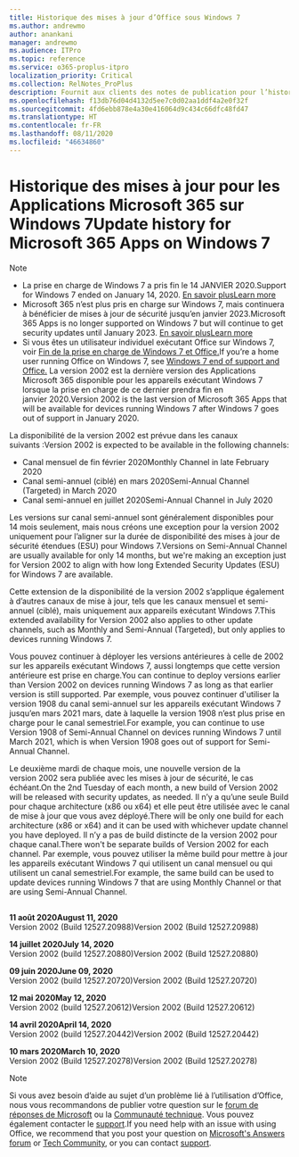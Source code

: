 ```yaml
---
title: Historique des mises à jour d’Office sous Windows 7
ms.author: andrewmo
author: anankani
manager: andrewmo
ms.audience: ITPro
ms.topic: reference
ms.service: o365-proplus-itpro
localization_priority: Critical
ms.collection: RelNotes_ProPlus
description: Fournit aux clients des notes de publication pour l’historique des mises à jour pour les Applications Microsoft 365 pour Windows 7
ms.openlocfilehash: f13db76d04d4132d5ee7c0d02aa1ddf4a2e0f32f
ms.sourcegitcommit: 4fd6ebb878e4a30e416064d9c434c66dfc48fd47
ms.translationtype: HT
ms.contentlocale: fr-FR
ms.lasthandoff: 08/11/2020
ms.locfileid: "46634860"
---
```

# <a name="update-history-for-microsoft-365-apps-on-windows-7"></a><span data-ttu-id="a5729-103">Historique des mises à jour pour les Applications Microsoft 365 sur Windows 7</span><span class="sxs-lookup"><span data-stu-id="a5729-103">Update history for Microsoft 365 Apps on Windows 7</span></span> 

 > [!NOTE]
>
>- <span data-ttu-id="a5729-104">La prise en charge de Windows 7 a pris fin le 14 JANVIER 2020.</span><span class="sxs-lookup"><span data-stu-id="a5729-104">Support for Windows 7 ended on January 14, 2020.</span></span> [<span data-ttu-id="a5729-105">En savoir plus</span><span class="sxs-lookup"><span data-stu-id="a5729-105">Learn more</span></span>](https://www.microsoft.com/microsoft-365/windows/end-of-windows-7-support?rtc=1)
>- <span data-ttu-id="a5729-106">Microsoft 365 n’est plus pris en charge sur Windows 7, mais continuera à bénéficier de mises à jour de sécurité jusqu’en janvier 2023.</span><span class="sxs-lookup"><span data-stu-id="a5729-106">Microsoft 365 Apps is no longer supported on Windows 7 but will continue to get security updates until January 2023.</span></span> [<span data-ttu-id="a5729-107">En savoir plus</span><span class="sxs-lookup"><span data-stu-id="a5729-107">Learn more</span></span>](https://docs.microsoft.com/DeployOffice/windows-7-support)
>- <span data-ttu-id="a5729-108">Si vous êtes un utilisateur individuel exécutant Office sur Windows 7, voir [Fin de la prise en charge de Windows 7 et Office.](https://support.office.com/en-us/article/windows-7-end-of-support-and-office-78f20fab-b57b-44d7-8368-06a8493f3cb9?ui=en-US&rs=en-US&ad=US)</span><span class="sxs-lookup"><span data-stu-id="a5729-108">If you’re a home user running Office on Windows 7, see [Windows 7 end of support and Office.](https://support.office.com/en-us/article/windows-7-end-of-support-and-office-78f20fab-b57b-44d7-8368-06a8493f3cb9?ui=en-US&rs=en-US&ad=US)</span></span>
<span data-ttu-id="a5729-109">La version 2002 est la dernière version des Applications Microsoft 365 disponible pour les appareils exécutant Windows 7 lorsque la prise en charge de ce dernier prendra fin en janvier 2020.</span><span class="sxs-lookup"><span data-stu-id="a5729-109">Version 2002 is the last version of Microsoft 365 Apps that will be available for devices running Windows 7 after Windows 7 goes out of support in January 2020.</span></span>  

<span data-ttu-id="a5729-110">La disponibilité de la version 2002 est prévue dans les canaux suivants :</span><span class="sxs-lookup"><span data-stu-id="a5729-110">Version 2002 is expected to be available in the following channels:</span></span>
- <span data-ttu-id="a5729-111">Canal mensuel de fin février 2020</span><span class="sxs-lookup"><span data-stu-id="a5729-111">Monthly Channel in late February 2020</span></span>
- <span data-ttu-id="a5729-112">Canal semi-annuel (ciblé) en mars 2020</span><span class="sxs-lookup"><span data-stu-id="a5729-112">Semi-Annual Channel (Targeted) in March 2020</span></span>
- <span data-ttu-id="a5729-113">Canal semi-annuel en juillet 2020</span><span class="sxs-lookup"><span data-stu-id="a5729-113">Semi-Annual Channel in July 2020</span></span>

<span data-ttu-id="a5729-114">Les versions sur canal semi-annuel sont généralement disponibles pour 14 mois seulement, mais nous créons une exception pour la version 2002 uniquement pour l’aligner sur la durée de disponibilité des mises à jour de sécurité étendues (ESU) pour Windows 7.</span><span class="sxs-lookup"><span data-stu-id="a5729-114">Versions on Semi-Annual Channel are usually available for only 14 months, but we're making an exception just for Version 2002 to align with how long Extended Security Updates (ESU) for Windows 7 are available.</span></span>

<span data-ttu-id="a5729-115">Cette extension de la disponibilité de la version 2002 s’applique également à d’autres canaux de mise à jour, tels que les canaux mensuel et semi-annuel (ciblé), mais uniquement aux appareils exécutant Windows 7.</span><span class="sxs-lookup"><span data-stu-id="a5729-115">This extended availability for Version 2002 also applies to other update channels, such as Monthly and Semi-Annual (Targeted), but only applies to devices running Windows 7.</span></span>

<span data-ttu-id="a5729-116">Vous pouvez continuer à déployer les versions antérieures à celle de 2002 sur les appareils exécutant Windows 7, aussi longtemps que cette version antérieure est prise en charge.</span><span class="sxs-lookup"><span data-stu-id="a5729-116">You can continue to deploy versions earlier than Version 2002 on devices running Windows 7 as long as that earlier version is still supported.</span></span> <span data-ttu-id="a5729-117">Par exemple, vous pouvez continuer d'utiliser la version 1908 du canal semi-annuel sur les appareils exécutant Windows 7 jusqu’en mars 2021 mars, date à laquelle la version 1908 n’est plus prise en charge pour le canal semestriel.</span><span class="sxs-lookup"><span data-stu-id="a5729-117">For example, you can continue to use Version 1908 of Semi-Annual Channel on devices running Windows 7 until March 2021, which is when Version 1908 goes out of support for Semi-Annual Channel.</span></span>

<span data-ttu-id="a5729-118">Le deuxième mardi de chaque mois, une nouvelle version de la version 2002 sera publiée avec les mises à jour de sécurité, le cas échéant.</span><span class="sxs-lookup"><span data-stu-id="a5729-118">On the 2nd Tuesday of each month, a new build of Version 2002 will be released with security updates, as needed.</span></span> <span data-ttu-id="a5729-119">Il n’y a qu’une seule Build pour chaque architecture (x86 ou x64) et elle peut être utilisée avec le canal de mise à jour que vous avez déployé.</span><span class="sxs-lookup"><span data-stu-id="a5729-119">There will be only one build for each architecture (x86 or x64) and it can be used with whichever update channel you have deployed.</span></span> <span data-ttu-id="a5729-120">Il n’y a pas de build distincte de la version 2002 pour chaque canal.</span><span class="sxs-lookup"><span data-stu-id="a5729-120">There won't be separate builds of Version 2002 for each channel.</span></span> <span data-ttu-id="a5729-121">Par exemple, vous pouvez utiliser la même build pour mettre à jour les appareils exécutant Windows 7 qui utilisent un canal mensuel ou qui utilisent un canal semestriel.</span><span class="sxs-lookup"><span data-stu-id="a5729-121">For example, the same build can be used to update devices running Windows 7 that are using Monthly Channel or that are using Semi-Annual Channel.</span></span>

##

[//]: # (NE PAS SUPPRIMER)

<span data-ttu-id="a5729-123">**11 août 2020**</span><span class="sxs-lookup"><span data-stu-id="a5729-123">**August 11, 2020**</span></span><br/>
<span data-ttu-id="a5729-124">Version 2002 (Build 12527.20988)</span><span class="sxs-lookup"><span data-stu-id="a5729-124">Version 2002 (Build 12527.20988)</span></span><br/>

<span data-ttu-id="a5729-125">**14 juillet 2020**</span><span class="sxs-lookup"><span data-stu-id="a5729-125">**July 14, 2020**</span></span><br/>
<span data-ttu-id="a5729-126">Version 2002 (build 12527.20880)</span><span class="sxs-lookup"><span data-stu-id="a5729-126">Version 2002 (Build 12527.20880)</span></span><br/>

<span data-ttu-id="a5729-127">**09 juin 2020**</span><span class="sxs-lookup"><span data-stu-id="a5729-127">**June 09, 2020**</span></span><br/>
<span data-ttu-id="a5729-128">Version 2002 (build 12527.20720)</span><span class="sxs-lookup"><span data-stu-id="a5729-128">Version 2002 (Build 12527.20720)</span></span><br/>

<span data-ttu-id="a5729-129">**12 mai 2020**</span><span class="sxs-lookup"><span data-stu-id="a5729-129">**May 12, 2020**</span></span><br/>
<span data-ttu-id="a5729-130">Version 2002 (build 12527.20612)</span><span class="sxs-lookup"><span data-stu-id="a5729-130">Version 2002 (Build 12527.20612)</span></span><br/>

<span data-ttu-id="a5729-131">**14 avril 2020**</span><span class="sxs-lookup"><span data-stu-id="a5729-131">**April 14, 2020**</span></span><br/>
<span data-ttu-id="a5729-132">Version 2002 (build 12527.20442)</span><span class="sxs-lookup"><span data-stu-id="a5729-132">Version 2002 (Build 12527.20442)</span></span><br/>

<span data-ttu-id="a5729-133">**10 mars 2020**</span><span class="sxs-lookup"><span data-stu-id="a5729-133">**March 10, 2020**</span></span><br/>
<span data-ttu-id="a5729-134">Version 2002 (Build 12527.20278)</span><span class="sxs-lookup"><span data-stu-id="a5729-134">Version 2002 (Build 12527.20278)</span></span><br/>




> [!NOTE]
> <span data-ttu-id="a5729-135">Si vous avez besoin d’aide au sujet d’un problème lié à l’utilisation d’Office, nous vous recommandons de publier votre question sur le [forum de réponses de Microsoft](https://answers.microsoft.com/) ou la [Communauté technique](https://techcommunity.microsoft.com/). Vous pouvez également contacter le [support](https://support.microsoft.com/contactus).</span><span class="sxs-lookup"><span data-stu-id="a5729-135">If you need help with an issue with using Office, we recommend that you post your question on [Microsoft's Answers forum](https://answers.microsoft.com/) or [Tech Community](https://techcommunity.microsoft.com/), or you can contact [support](https://support.microsoft.com/contactus).</span></span>
